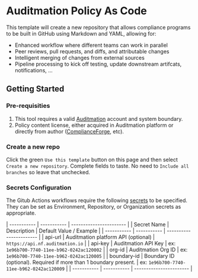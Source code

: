 # Auditmation Policy As Code

This template will create a new repository that allows compliance programs to be
built in GitHub using Markdown and YAML, allowing for:
  - Enhanced workflow where different teams can work in parallel
  - Peer reviews, pull requests, and diffs, and attributable changes
  - Intelligent merging of changes from external sources
  - Pipeline processing to kick off testing, update downstream artifcats, notifications, ...

## Getting Started

### Pre-requisities
1. This tool requires a valid [Auditmation](https://auditmation.io) account and system boundary.
1. Policy content license, either acquired in Auditmation platform or directly from author ([ComplianceForge](https://complianceforge.com), etc).


### Create a new repo
Click the green `Use this template` button on this page and then select `Create a new repository`. Complete fields to taste. No need to `Include all branches` so leave that unchecked.

### Secrets Configuration
The Gitub Actions workflows require the following
[secrets](https://docs.github.com/en/actions/security-guides/using-secrets-in-github-actions)
to be specified. They can be set as Environment, Repository, or Organization secrets as appropriate.

| ----------- | ----------- | ----------------------- |
| Secret Name | Description | Default Value / Example |
| ----------- | ----------- | ----------------------- |
| api-url     | Auditmation platform API (optional) | `https://api.nf.auditmation.io` |
| api-key     | Auditmation API Key | ex: `1e96b700-7740-11ee-b962-0242ac120002` |
| org-id      | Auditmation Org ID | ex: `1e96b700-7740-11ee-b962-0242ac120005` |
| boundary-id | Boundary ID (optional). Required if more than 1 boundary present. | ex: `1e96b700-7740-11ee-b962-0242ac120009` |
| ----------- | ----------- | ----------------------- |



